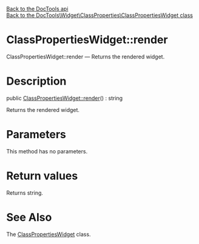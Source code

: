 [Back to the DocTools api](https://github.com/lingtalfi/DocTools/blob/master/doc/api/DocTools.md)<br>
[Back to the DocTools\Widget\ClassProperties\ClassPropertiesWidget class](https://github.com/lingtalfi/DocTools/blob/master/doc/api/DocTools/Widget/ClassProperties/ClassPropertiesWidget.md)


ClassPropertiesWidget::render
================



ClassPropertiesWidget::render — Returns the rendered widget.




Description
================


public [ClassPropertiesWidget::render](https://github.com/lingtalfi/DocTools/blob/master/doc/api/DocTools/Widget/ClassProperties/ClassPropertiesWidget/render.md)() : string




Returns the rendered widget.




Parameters
================

This method has no parameters.


Return values
================

Returns string.







See Also
================

The [ClassPropertiesWidget](https://github.com/lingtalfi/DocTools/blob/master/doc/api/DocTools/Widget/ClassProperties/ClassPropertiesWidget.md) class.

